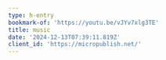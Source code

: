 ```yaml
---
type: h-entry
bookmark-of: 'https://youtu.be/vJYv7xlg3TE'
title: music
date: '2024-12-13T07:39:11.819Z'
client_id: 'https://micropublish.net/'
---
```


